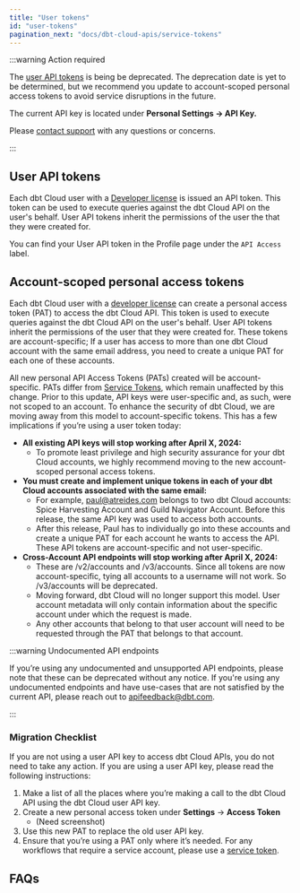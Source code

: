```yaml
---
title: "User tokens"
id: "user-tokens"
pagination_next: "docs/dbt-cloud-apis/service-tokens"
---
```


:::warning Action required

The [user API tokens](/docs/dbt-cloud-apis/user-tokens) is being be deprecated. The deprecation date is yet to be determined, but we recommend you update to account-scoped personal access tokens to avoid service disruptions in the future.

The current API key is located under **Personal Settings → API Key.** 

Please [contact support](/docs/dbt-support#dbt-cloud-support) with any questions or concerns.

:::

## User API tokens

Each dbt Cloud user with a [Developer license](/docs/cloud/manage-access/seats-and-users) is
issued an API token. This token can be used to execute queries against
the dbt Cloud API on the user's behalf. User API tokens inherit the
permissions of the user the that they were created for.

You can find your User API token in the Profile page under the `API Access`
label.

<Lightbox src="/img/api-access-profile.jpg" title="Finding your API token in your dbt Cloud Profile" />


## Account-scoped personal access tokens

Each dbt Cloud user with a [developer license](https://docs.getdbt.com/docs/cloud/manage-access/seats-and-users) can create a personal access token (PAT) to access the dbt Cloud API. This token is used to execute queries against the dbt Cloud API on the user's behalf. User API tokens inherit the permissions of the user that they were created for. These tokens are account-specific; If a user has access to more than one dbt Cloud account with the same email address, you need to create a unique PAT for each one of these accounts. 


All new personal API Access Tokens (PATs) created will be account-specific. PATs differ from [Service Tokens](/docs/dbt-cloud-apis/service-tokens), which remain unaffected by this change. Prior to this update, API keys were user-specific and, as such, were not scoped to an account. To enhance the security of dbt Cloud, we are moving away from this model to account-specific tokens. This has a few implications if you’re using a user token today:

* **All existing API keys will stop working after April X, 2024:** 
    * To promote least privilege and high security assurance for your dbt Cloud accounts, we highly recommend moving to the new account-scoped personal access tokens. 
* **You must create and implement unique tokens in each of your dbt Cloud accounts associated with the same email:** 
    * For example, paul@atreides.com belongs to two dbt Cloud accounts: Spice Harvesting Account and Guild Navigator Account. Before this release, the same API key was used to access both accounts.
    * After this release, Paul has to individually go into these accounts and create a unique PAT for each account he wants to access the API. These API tokens are account-specific and not user-specific. 
* **Cross-Account API endpoints will stop working after April X, 2024:**
    * These are /v2/accounts and /v3/accounts. Since all tokens are now account-specific, tying all accounts to a username will not work. So /v3/accounts will be deprecated.
    * Moving forward, dbt Cloud will no longer support this model. User account metadata will only contain information about the specific account under which the request is made. 
    * Any other accounts that belong to that user account will need to be requested through the PAT that belongs to that account.


:::warning Undocumented API endpoints

If you’re using any undocumented and unsupported API endpoints, please note that these can be deprecated without any notice. If you're using any undocumented endpoints and have use-cases that are not satisfied by the current API, please reach out to apifeedback@dbt.com. 

:::

### Migration Checklist

If you are not using a user API key to access dbt Cloud APIs, you do not need to take any action. If you are using a user API key, please read the following instructions:  

1. Make a list of all the places where you’re making a call to the dbt Cloud API using the dbt Cloud user API key. 
2. Create a new personal access token under **Settings** → **Access Token** 
    * (Need screenshot)
3. Use this new PAT to replace the old user API key. 
4. Ensure that you’re using a PAT only where it’s needed. For any workflows that require a service account, please use a [service token](/docs/dbt-cloud-apis/service-tokens).


## FAQs

<FAQ path="API/rotate-token" />
<FAQ path="Accounts/find-user-id" />